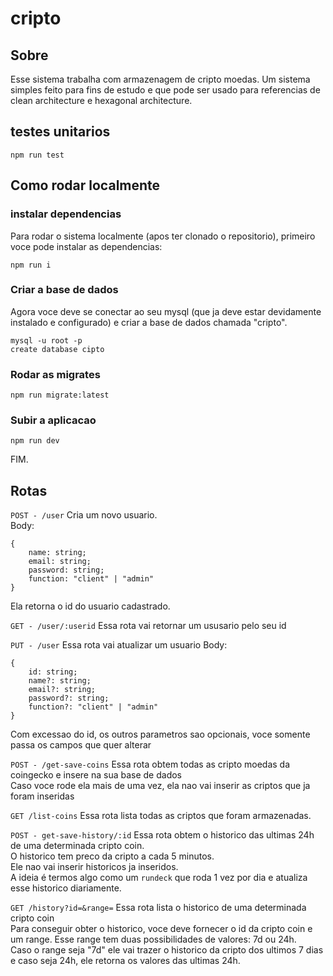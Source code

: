 # cripto

## Sobre

Esse sistema trabalha com armazenagem de cripto moedas. Um sistema simples feito para fins de estudo e que pode ser usado para referencias de clean architecture e hexagonal architecture.

## testes unitarios

```
npm run test
```

## Como rodar localmente

### instalar dependencias

Para rodar o sistema localmente (apos ter clonado o repositorio), primeiro voce pode instalar as dependencias:

```
npm run i
```

### Criar a base de dados

Agora voce deve se conectar ao seu mysql (que ja deve estar devidamente instalado e configurado) e criar a base de dados chamada "cripto".

```
mysql -u root -p
create database cipto
```

### Rodar as migrates

```
npm run migrate:latest
```

### Subir a aplicacao

```
npm run dev
```

FIM.

## Rotas

`POST - /user` Cria um novo usuario. <br>
Body:

```
{
    name: string;
    email: string;
    password: string;
    function: "client" | "admin"
}
```

Ela retorna o id do usuario cadastrado.<br>

`GET - /user/:userid` Essa rota vai retornar um ususario pelo seu id

`PUT - /user` Essa rota vai atualizar um usuario
Body:

```
{
    id: string;
    name?: string;
    email?: string;
    password?: string;
    function?: "client" | "admin"
}
```

Com excessao do id, os outros parametros sao opcionais, voce somente passa os campos que quer alterar<br>

`POST - /get-save-coins` Essa rota obtem todas as cripto moedas da coingecko e insere na sua base de dados<br>
Caso voce rode ela mais de uma vez, ela nao vai inserir as criptos que ja foram inseridas

`GET /list-coins` Essa rota lista todas as criptos que foram armazenadas.<br>

`POST - get-save-history/:id` Essa rota obtem o historico das ultimas 24h de uma determinada cripto coin.<br>
O historico tem preco da cripto a cada 5 minutos.<br>
Ele nao vai inserir historicos ja inseridos.<br>
A ideia é termos algo como um `rundeck` que roda 1 vez por dia e atualiza esse historico diariamente.<br>

`GET /history?id=&range=` Essa rota lista o historico de uma determinada cripto coin<br>
Para conseguir obter o historico, voce deve fornecer o id da cripto coin e um range. Esse range tem duas possibilidades de valores: 7d ou 24h.<br>
Caso o range seja "7d" ele vai trazer o historico da cripto dos ultimos 7 dias e caso seja 24h, ele retorna os valores das ultimas 24h.<br>

